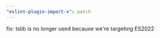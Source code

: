 ```yaml
---
"eslint-plugin-import-x": patch
---
```


fix: tslib is no longer used because we're targeting ES2022
